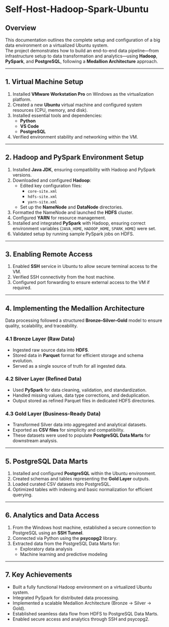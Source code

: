 # Self-Host-Hadoop-Spark-Ubuntu

## Overview
This documentation outlines the complete setup and configuration of a big data environment on a virtualized Ubuntu system.  
The project demonstrates how to build an end-to-end data pipeline—from infrastructure setup to data transformation and analytics—using **Hadoop**, **PySpark**, and **PostgreSQL**, following a **Medallion Architecture** approach.

---

## 1. Virtual Machine Setup
1. Installed **VMware Workstation Pro** on Windows as the virtualization platform.  
2. Created a new **Ubuntu** virtual machine and configured system resources (CPU, memory, and disk).  
3. Installed essential tools and dependencies:
   - **Python**
   - **VS Code**
   - **PostgreSQL**
4. Verified environment stability and networking within the VM.

---

## 2. Hadoop and PySpark Environment Setup
1. Installed **Java JDK**, ensuring compatibility with Hadoop and PySpark versions.  
2. Downloaded and configured **Hadoop**:
   - Edited key configuration files:  
     - `core-site.xml`  
     - `hdfs-site.xml`  
     - `yarn-site.xml`  
   - Set up the **NameNode** and **DataNode** directories.  
3. Formatted the NameNode and launched the **HDFS** cluster.  
4. Configured **YARN** for resource management.  
5. Installed and integrated **PySpark** with Hadoop, ensuring correct environment variables (`JAVA_HOME`, `HADOOP_HOME`, `SPARK_HOME`) were set.  
6. Validated setup by running sample PySpark jobs on HDFS.

---

## 3. Enabling Remote Access
1. Enabled **SSH** service in Ubuntu to allow secure terminal access to the VM.  
2. Verified SSH connectivity from the host machine.  
3. Configured port forwarding to ensure external access to the VM if required.

---

## 4. Implementing the Medallion Architecture
Data processing followed a structured **Bronze–Silver–Gold** model to ensure quality, scalability, and traceability.

### 4.1 Bronze Layer (Raw Data)
- Ingested raw source data into **HDFS**.  
- Stored data in **Parquet** format for efficient storage and schema evolution.  
- Served as a single source of truth for all ingested data.

### 4.2 Silver Layer (Refined Data)
- Used **PySpark** for data cleaning, validation, and standardization.  
- Handled missing values, data type corrections, and deduplication.  
- Output stored as refined Parquet files in dedicated HDFS directories.

### 4.3 Gold Layer (Business-Ready Data)
- Transformed Silver data into aggregated and analytical datasets.  
- Exported as **CSV files** for simplicity and compatibility.  
- These datasets were used to populate **PostgreSQL Data Marts** for downstream analysis.

---

## 5. PostgreSQL Data Marts
1. Installed and configured **PostgreSQL** within the Ubuntu environment.  
2. Created schemas and tables representing the **Gold Layer** outputs.  
3. Loaded curated CSV datasets into PostgreSQL.  
4. Optimized tables with indexing and basic normalization for efficient querying.  

---

## 6. Analytics and Data Access
1. From the Windows host machine, established a secure connection to PostgreSQL using an **SSH Tunnel**.  
2. Connected via Python using the **psycopg2** library.  
3. Extracted data from the PostgreSQL Data Marts for:
   - Exploratory data analysis  
   - Machine learning and predictive modeling  

---

## 7. Key Achievements
- Built a fully functional Hadoop environment on a virtualized Ubuntu system.  
- Integrated PySpark for distributed data processing.  
- Implemented a scalable Medallion Architecture (Bronze → Silver → Gold).  
- Established seamless data flow from HDFS to PostgreSQL Data Marts.  
- Enabled secure access and analytics through SSH and psycopg2. 

